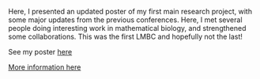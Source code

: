 Here, I presented an updated poster of my first main research project, with some major updates from the previous conferences. Here, I met
several people doing interesting work in mathematical biology, and strengthened some collaborations. This was the first LMBC and hopefully
not the last!

See my poster [here](https://github.com/mattasker/mattasker.github.io/files/12748974/MatthewAsker-Poster-LMB.pdf)

[More information here](https://www.ucl.ac.uk/maths/events/mathematical-biology-meetings/london-mathematical-biology-conference)
